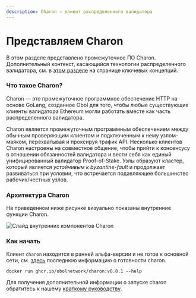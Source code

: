 ```yaml
---
description: Charon — клиент распределенного валидатора
---
```


# Представляем Charon

В этом разделе представлено промежуточное ПО Charon. Дополнительный контекст, касающийся технологии распределенного валидатора, см. в [этом разделе](../int/key-concepts#distributed-validator) на странице ключевых концепций.

### Что такое Charon?

Charon — это промежуточное программное обеспечение HTTP на основе GoLang, созданное Obol для того, чтобы любые существующие клиенты валидатора Ethereum могли работать вместе как часть распределенного валидатора.

Charon является промежуточным программным обеспечением между обычным проверяющим клиентом и подключенным к нему узлом-маяком, перехватывая и проксируя трафик API. Несколько клиентов Charon настроены на совместное общение, чтобы прийти к консенсусу в отношении обязанностей валидатора и вести себя как единый унифицированный валидатор Proof-of-Stake. Узлы образуют кластер, который является _устойчивым к byzantine-fault_ и продолжает развиваться при условии, что встречается подавляющее большинство рабочих/честных узлов.

### Архитектура Charon
На приведенном ниже рисунке визуально показаны внутренние функции Charon.

![Слайд внутренних компонентов Charon](/img/CharonInternals.png)

### Как начать

Клиент `charon` находится в ранней альфа-версии и не готов к основной сети, см. [здесь](https://github.com/ObolNetwork/charon#supported-consensus-layer-clients) последнюю информацию о готовности charon.

```
docker run ghcr.io/obolnetwork/charon:v0.8.1 --help
```

Для получения дополнительной информации о запуске charon обратитесь к нашему [краткому руководству](../int/quickstart/index.md). 